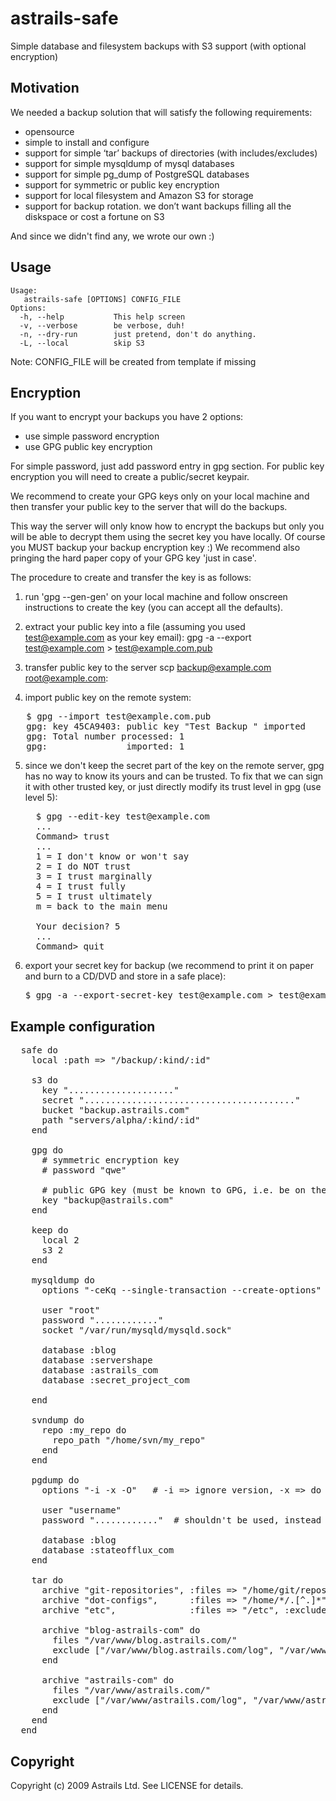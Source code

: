 astrails-safe
=============

Simple database and filesystem backups with S3 support (with optional encryption)

Motivation
----------

We needed a backup solution that will satisfy the following requirements:

* opensource
* simple to install and configure
* support for simple ‘tar’ backups of directories (with includes/excludes)
* support for simple mysqldump of mysql databases
* support for simple pg_dump of PostgreSQL databases
* support for symmetric or public key encryption
* support for local filesystem and Amazon S3 for storage
* support for backup rotation. we don’t want backups filling all the diskspace or cost a fortune on S3

And since we didn't find any, we wrote our own :)

Usage
-----

    Usage:
       astrails-safe [OPTIONS] CONFIG_FILE
    Options:
      -h, --help           This help screen
      -v, --verbose        be verbose, duh!
      -n, --dry-run        just pretend, don't do anything.
      -L, --local          skip S3

Note: CONFIG_FILE will be created from template if missing

Encryption
----------

If you want to encrypt your backups you have 2 options:
* use simple password encryption
* use GPG public key encryption

For simple password, just add password entry in gpg section.
For public key encryption you will need to create a public/secret keypair.

We recommend to create your GPG keys only on your local machine and then
transfer your public key to the server that will do the backups.

This way the server will only know how to encrypt the backups but only you
will be able to decrypt them using the secret key you have locally. Of course
you MUST backup your backup encryption key :)
We recommend also pringing the hard paper copy of your GPG key 'just in case'.

The procedure to create and transfer the key is as follows:

1. run 'gpg --gen-gen' on your local machine and follow onscreen instructions to create the key
   (you can accept all the defaults).

2. extract your public key into a file (assuming you used test@example.com as your key email):
   gpg -a --export test@example.com > test@example.com.pub

3. transfer public key to the server
   scp backup@example.com root@example.com:

4. import public key on the remote system:
<pre>
   $ gpg --import test@example.com.pub
   gpg: key 45CA9403: public key "Test Backup <test@example.com>" imported
   gpg: Total number processed: 1
   gpg:               imported: 1
</pre>

5. since we don't keep the secret part of the key on the remote server, gpg has
   no way to know its yours and can be trusted.
   To fix that we can sign it with other trusted key, or just directly modify its
   trust level in gpg (use level 5):
   <pre>
     $ gpg --edit-key test@example.com
     ...
     Command> trust
     ...
     1 = I don't know or won't say
     2 = I do NOT trust
     3 = I trust marginally
     4 = I trust fully
     5 = I trust ultimately
     m = back to the main menu

     Your decision? 5
     ...
     Command> quit
   </pre>

6. export your secret key for backup
   (we recommend to print it on paper and burn to a CD/DVD and store in a safe place):
   <pre>
   $ gpg -a --export-secret-key test@example.com > test@example.com.key
   </pre>


Example configuration
---------------------
<pre>
  safe do
    local :path => "/backup/:kind/:id"

    s3 do
      key "...................."
      secret "........................................"
      bucket "backup.astrails.com"
      path "servers/alpha/:kind/:id"
    end

    gpg do
      # symmetric encryption key
      # password "qwe"

      # public GPG key (must be known to GPG, i.e. be on the keyring)
      key "backup@astrails.com"
    end

    keep do
      local 2
      s3 2
    end

    mysqldump do
      options "-ceKq --single-transaction --create-options"

      user "root"
      password "............"
      socket "/var/run/mysqld/mysqld.sock"

      database :blog
      database :servershape
      database :astrails_com
      database :secret_project_com

    end

    svndump do
      repo :my_repo do
        repo_path "/home/svn/my_repo"
      end
    end

    pgdump do
      options "-i -x -O"   # -i => ignore version, -x => do not dump privileges (grant/revoke), -O => skip restoration of object ownership in plain text format

      user "username"
      password "............"  # shouldn't be used, instead setup ident.  Current functionality exports a password env to the shell which pg_dump uses - untested!

      database :blog
      database :stateofflux_com
    end

    tar do
      archive "git-repositories", :files => "/home/git/repositories"
      archive "dot-configs",      :files => "/home/*/.[^.]*"
      archive "etc",              :files => "/etc", :exclude => "/etc/puppet/other"

      archive "blog-astrails-com" do
        files "/var/www/blog.astrails.com/"
        exclude ["/var/www/blog.astrails.com/log", "/var/www/blog.astrails.com/tmp"]
      end

      archive "astrails-com" do
        files "/var/www/astrails.com/"
        exclude ["/var/www/astrails.com/log", "/var/www/astrails.com/tmp"]
      end
    end
  end
</pre>

Copyright
---------

Copyright (c) 2009 Astrails Ltd. See LICENSE for details.
